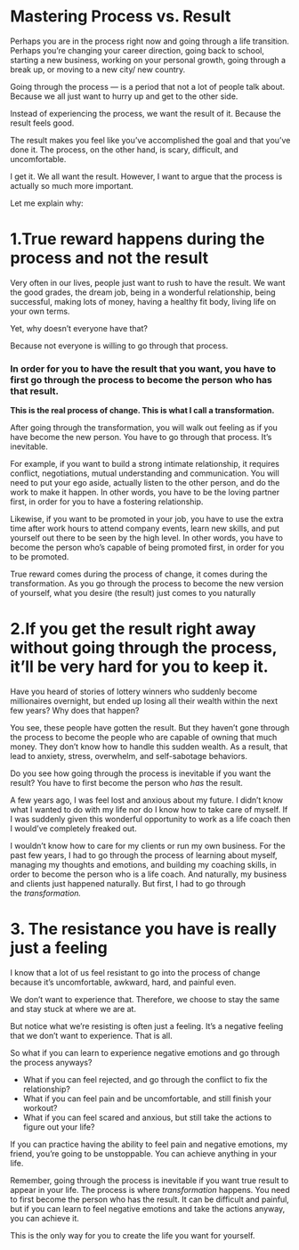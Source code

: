 # Mastering Process vs. Result

Perhaps you are in the process right now and going through a life transition. Perhaps you’re changing your career direction, going back to school, starting a new business, working on your personal growth, going through a break up, or moving to a new city/ new country.

Going through the process — is a period that not a lot of people talk about. Because we all just want to hurry up and get to the other side.

Instead of experiencing the process, we want the result of it. Because the result feels good.

The result makes you feel like you’ve accomplished the goal and that you’ve done it. The process, on the other hand, is scary, difficult, and uncomfortable.

I get it. We all want the result. However, I want to argue that the process is actually so much more important.

Let me explain why:

# **1.True reward happens during the process and not the result**

Very often in our lives, people just want to rush to have the result. We want the good grades, the dream job, being in a wonderful relationship, being successful, making lots of money, having a healthy fit body, living life on your own terms.

Yet, why doesn’t everyone have that?

Because not everyone is willing to go through that process.

### In order for you to have the result that you want, you have to first go through the process to become the person who has that result.

**This is the real process of change. This is what I call a transformation.**

After going through the transformation, you will walk out feeling as if you have become the new person. You have to go through that process. It’s inevitable.

For example, if you want to build a strong intimate relationship, it requires conflict, negotiations, mutual understanding and communication. You will need to put your ego aside, actually listen to the other person, and do the work to make it happen. In other words, you have to be the loving partner first, in order for you to have a fostering relationship.

Likewise, if you want to be promoted in your job, you have to use the extra time after work hours to attend company events, learn new skills, and put yourself out there to be seen by the high level. In other words, you have to become the person who’s capable of being promoted first, in order for you to be promoted.

True reward comes during the process of change, it comes during the transformation. As you go through the process to become the new version of yourself, what you desire (the result) just comes to you naturally

# **2.If you get the result right away without going through the process, it’ll be very hard for you to keep it.**

Have you heard of stories of lottery winners who suddenly become millionaires overnight, but ended up losing all their wealth within the next few years? Why does that happen?

You see, these people have gotten the result. But they haven’t gone through the process to become the people who are capable of owning that much money. They don’t know how to handle this sudden wealth. As a result, that lead to anxiety, stress, overwhelm, and self-sabotage behaviors.

Do you see how going through the process is inevitable if you want the result? You have to first become the person who *has* the result.

A few years ago, I was feel lost and anxious about my future. I didn’t know what I wanted to do with my life nor do I know how to take care of myself. If I was suddenly given this wonderful opportunity to work as a life coach then I would’ve completely freaked out.

I wouldn’t know how to care for my clients or run my own business. For the past few years, I had to go through the process of learning about myself, managing my thoughts and emotions, and building my coaching skills, in order to become the person who is a life coach. And naturally, my business and clients just happened naturally. But first, I had to go through the *transformation.*

# **3. The resistance you have is really just a feeling**

I know that a lot of us feel resistant to go into the process of change because it’s uncomfortable, awkward, hard, and painful even.

We don’t want to experience that. Therefore, we choose to stay the same and stay stuck at where we are at.

But notice what we’re resisting is often just a feeling. It’s a negative feeling that we don’t want to experience. That is all.

So what if you can learn to experience negative emotions and go through the process anyways?

- What if you can feel rejected, and go through the conflict to fix the relationship?
- What if you can feel pain and be uncomfortable, and still finish your workout?
- What if you can feel scared and anxious, but still take the actions to figure out your life?

If you can practice having the ability to feel pain and negative emotions, my friend, you’re going to be unstoppable. You can achieve anything in your life.

Remember, going through the process is inevitable if you want true result to appear in your life. The process is where *transformation* happens. You need to first become the person who has the result. It can be difficult and painful, but if you can learn to feel negative emotions and take the actions anyway, you can achieve it.

This is the only way for you to create the life you want for yourself.
